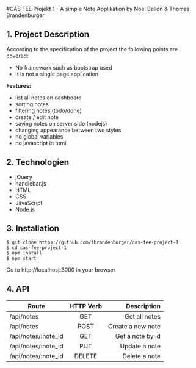 #CAS FEE Projekt 1 - A simple Note Applikation
by Noel Bellón & Thomas Brandenburger

## 1. Project Description
According to the specification of the project the following points are covered:
- No framework such as bootstrap used
- It is not a single page application

**Features:**
- list all notes on dashboard
- sorting notes
- filtering notes (todo/done)
- create / edit note
- saving notes on server side (nodejs)
- changing appearance between two styles
- no global variables
- no javascript in html

## 2. Technologien
- jQuery
- handlebar.js
- HTML
- CSS
- JavaScript
- Node.js

## 3. Installation
```
$ git clone https://github.com/tbrandenburger/cas-fee-project-1
$ cd cas-fee-project-1
$ npm install
$ npm start
```
Go to http://localhost:3000 in your browser

## 4. API

| Route        | HTTP Verb           | Description  |
| ------------- |:-------------:| -----:|
| /api/notes     | GET | Get all notes |
| /api/notes      | POST      |   Create a new note |
| /api/notes/:note_id | GET      |    Get a note by id |
| /api/notes/:note_id | PUT      |    Update a note |
| /api/notes/:note_id | DELETE      |    Delete a note |


